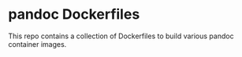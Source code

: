 pandoc Dockerfiles
==================

This repo contains a collection of Dockerfiles to build various
pandoc container images.
